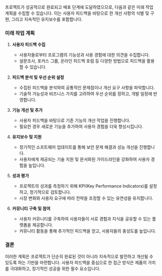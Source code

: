  프로젝트가 성공적으로 완료되고 배포 단계에 도달하였으므로, 다음과 같은 미래 작업 계획을 수립할 수 있습니다. 이는 사용자 피드백을 바탕으로 한 개선 사항의 식별 및 구현, 그리고 지속적인 유지보수를 포함합니다.

### 미래 작업 계획

1. **사용자 피드백 수집**
   - 사용자들로부터 프로그램의 기능성과 사용 경험에 대한 의견을 수집합니다.
   - 설문조사, 포커스 그룹, 온라인 피드백 포럼 등 다양한 방법으로 피드백을 활용할 수 있습니다.

2. **피드백 분석 및 우선 순위 설정**
   - 수집된 피드백을 분석하여 공통적인 문제점이나 개선 요구 사항을 파악합니다.
   - 기술적 가능성과 비즈니스 가치를 고려하여 우선 순위를 정하고, 개발 일정에 반영합니다.

3. **기능 개선 및 추가**
   - 사용자 피드백을 바탕으로 기존 기능의 개선 작업을 진행합니다.
   - 필요한 경우 새로운 기능을 추가하여 사용자 경험을 더욱 향상시킵니다.

4. **유지보수 및 지원**
   - 정기적인 소프트웨어 업데이트를 통해 보안 문제 해결과 성능 개선을 진행합니다.
   - 사용자에게 제공되는 기술 지원 및 문서화된 가이드라인을 강화하여 사용자 경험을 높입니다.

5. **성과 평가**
   - 프로젝트의 성과를 측정하기 위해 KPI(Key Performance Indicators)를 설정하고, 정기적으로 검토합니다.
   - 시장 변화와 사용자 요구에 따라 전략을 조정할 수 있는 유연성을 유지합니다.

6. **커뮤니티 구축 및 참여**
   - 사용자 커뮤니티를 구축하여 사용자들이 서로 경험과 지식을 공유할 수 있는 플랫폼을 제공합니다.
   - 커뮤니티 활동을 통해 추가적인 피드백을 얻고, 사용자들의 충성도를 높입니다.

### 결론

이러한 계획은 프로젝트가 단순히 완료된 것이 아니라 지속적으로 발전하고 개선될 수 있도록 하는 기반을 마련합니다. 사용자 피드백을 중심으로 한 접근 방식은 제품의 가치를 극대화하고, 장기적인 성공을 위한 필수 요소입니다.